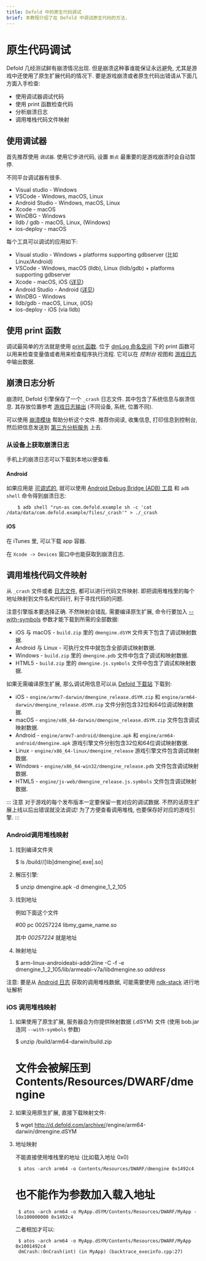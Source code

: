 ```yaml
---
title: Defold 中的原生代码调试
brief: 本教程介绍了在 Defold 中调试原生代码的方法.
---
```


# 原生代码调试

Defold 几经测试鲜有崩溃情况出现. 但是崩溃这种事谁能保证永远避免, 尤其是游戏中还使用了原生扩展代码的情况下. 要是游戏崩溃或者原生代码出错请从下面几方面入手检查:

* 使用调试器调试代码
* 使用 print 函数检查代码
* 分析崩溃日志
* 调用堆栈代码文件映射


## 使用调试器

首先推荐使用 `调试器`. 使用它步进代码, 设置 `断点` 最重要的是游戏崩溃时会自动暂停.

不同平台调试器有很多.

* Visual studio - Windows
* VSCode - Windows, macOS, Linux
* Android Studio - Windows, macOS, Linux
* Xcode - macOS
* WinDBG - Windows
* lldb / gdb - macOS, Linux, (Windows)
* ios-deploy - macOS

每个工具可以调试的应用如下:

* Visual studio - Windows + platforms supporting gdbserver (比如 Linux/Android)
* VSCode - Windows, macOS (lldb), Linux (lldb/gdb) + platforms supporting gdbserver
* Xcode -  macOS, iOS ([详见](/manuals/debugging-native-code-ios))
* Android Studio - Android ([详见](/manuals/debugging-native-code-android))
* WinDBG - Windows
* lldb/gdb - macOS, Linux, (iOS)
* ios-deploy - iOS (via lldb)


## 使用 print 函数

调试最简单的方法就是使用 [print 函数](http://en.wikipedia.org/wiki/Debugging#Techniques). 位于 [dmLog 命名空间](/ref/stable/dmLog/) 下的 print 函数可以用来检查变量值或者用来检查程序执行流程. 它可以在 *控制台* 视图和 [游戏日志](/manuals/debugging-game-and-system-logs) 中输出数据.


## 崩溃日志分析

崩溃时, Defold 引擎保存了一个 `_crash` 日志文件. 其中包含了系统信息与崩溃信息. 其存放位置参考 [游戏日志输出](/manuals/debugging-game-and-system-logs) (不同设备, 系统, 位置不同).

可以使用 [崩溃模块](https://www.defold.com/ref/crash/) 帮助分析这个文件. 推荐你阅读, 收集信息, 打印信息到控制台, 然后把信息发送到 [第三方分析服务](/tags/stars/analytics/) 上去.

### 从设备上获取崩溃日志

手机上的崩溃日志可以下载到本地以便查看.

#### Android

如果应用是 [可调式的](/manuals/project-settings/#Android), 就可以使用 [Android Debug Bridge (ADB) 工具](https://developer.android.com/studio/command-line/adb.html) 和 `adb shell` 命令得到崩溃日志:

```
	$ adb shell "run-as com.defold.example sh -c 'cat /data/data/com.defold.example/files/_crash'" > ./_crash
```

#### iOS

在 iTunes 里, 可以下载 app 容器.

在 `Xcode -> Devices` 窗口中也能获取到崩溃日志.


## 调用堆栈代码文件映射

从 `_crash` 文件或者 [日志文件](/manuals/debugging-game-and-system-logs), 都可以进行代码文件映射. 即把调用堆栈里的每个地址映射到文件名和代码行, 利于寻找代码的问题.

注意引擎版本要选择正确. 不然映射会错乱. 需要编译原生扩展, 命令行要加入 [--with-symbols](https://www.defold.com/manuals/bob/) 参数才能下载到所需的全部数据:

* iOS 与 macOS - `build.zip` 里的 `dmengine.dSYM` 文件夹下包含了调试映射数据.
* Android 与 Linux - 可执行文件中就包含全部调试映射数据.
* Windows - `build.zip` 里的 `dmengine.pdb` 文件中包含了调试和映射数据.
* HTML5 - `build.zip` 里的 `dmengine.js.symbols` 文件中包含了调试和映射数据.

如果无需编译原生扩展, 那么调试用信息可以从 [Defold 下载站](http://d.defold.com) 下载到:

* iOS - `engine/armv7-darwin/dmengine_release.dSYM.zip` 和 `engine/arm64-darwin/dmengine_release.dSYM.zip` 文件分别包含32位和64位调试映射数据.
* macOS - `engine/x86_64-darwin/dmengine_release.dSYM.zip` 文件包含调试映射数据.
* Android - `engine/armv7-android/dmengine.apk` 和 `engine/arm64-android/dmengine.apk` 游戏引擎文件分别包含32位和64位调试映射数据.
* Linux - `engine/x86_64-linux/dmengine_release` 游戏引擎文件包含调试映射数据.
* Windows -  `engine/x86_64-win32/dmengine_release.pdb` 文件包含调试映射数据.
* HTML5 - `engine/js-web/dmengine_release.js.symbols` 文件包含调试映射数据.

::: 注意
对于游戏的每个发布版本一定要保留一套对应的调试数据. 不然的话原生扩展上线以后出错误就没法调试! 为了方便查看调用堆栈, 也要保存好对应的游戏引擎.
:::

### Android调用堆栈映射

1. 找到编译文件夹

	$ ls <project>/build/<platform>/[lib]dmengine[.exe|.so]

1. 解压引擎:

	$ unzip dmengine.apk -d dmengine_1_2_105

1. 找到地址

	例如下面这个文件

	#00 pc 00257224 libmy_game_name.so

	其中 *00257224* 就是地址

1. 映射地址

    $ arm-linux-androideabi-addr2line -C -f -e dmengine_1_2_105/lib/armeabi-v7a/libdmengine.so _address_

注意: 要是从 [Android 日志](/manuals/debugging-game-and-system-logs) 获取的调用堆栈数据, 可能需要使用 [ndk-stack](https://developer.android.com/ndk/guides/ndk-stack.html) 进行地址解析

### iOS 调用堆栈映射

1. 如果使用了原生扩展, 服务器会为你提供映射数据 (.dSYM) 文件 (使用 bob.jar 连同 `--with-symbols` 参数)

	$ unzip <project>/build/arm64-darwin/build.zip
	# 文件会被解压到 Contents/Resources/DWARF/dmengine

1. 如果没用原生扩展, 直接下载映射文件:

	$ wget http://d.defold.com/archive/<sha1>/engine/arm64-darwin/dmengine.dSYM

1. 地址映射

	不能直接使用堆栈里的地址 (比如载入地址 0x0)

		$ atos -arch arm64 -o Contents/Resources/DWARF/dmengine 0x1492c4

	# 也不能作为参数加入载入地址

		$ atos -arch arm64 -o MyApp.dSYM/Contents/Resources/DWARF/MyApp -l0x100000000 0x1492c4

	二者相加才可以:

		$ atos -arch arm64 -o MyApp.dSYM/Contents/Resources/DWARF/MyApp 0x1001492c4
		dmCrash::OnCrash(int) (in MyApp) (backtrace_execinfo.cpp:27)
